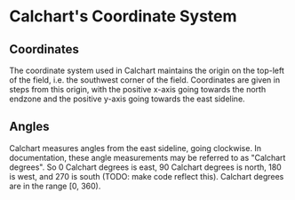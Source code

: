 # Calchart's Coordinate System

## Coordinates

The coordinate system used in Calchart maintains the origin on the top-left of the field, i.e. the southwest corner of the field. Coordinates are given in steps from this origin, with the positive x-axis going towards the north endzone and the positive y-axis going towards the east sideline.

## Angles

Calchart measures angles from the east sideline, going clockwise. In documentation, these angle measurements may be referred to as "Calchart degrees". So 0 Calchart degrees is east, 90 Calchart degrees is north, 180 is west, and 270 is south (TODO: make code reflect this). Calchart degrees are in the range [0, 360).
